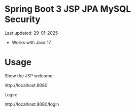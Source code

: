   # Spring Boot 3 JSP JPA MySQL Security

Last updated: 29-01-2025

- Works with Java 17

# Usage

Show the JSP welcome:

http://localhost:8080

Login:

http://localhost:8080/login

